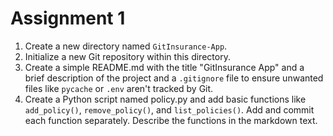 # Assignment 1

1. Create a new directory named `GitInsurance-App`.
2. Initialize a new Git repository within this directory.
3. Create a simple README.md with the title "GitInsurance App" and a brief description of the project and a `.gitignore` file to ensure unwanted files like `pycache` or `.env` aren't tracked by Git.
4. Create a Python script named policy.py and add basic functions like `add_policy()`, `remove_policy()`, and `list_policies()`. Add and commit each function separately. Describe the functions in the markdown text.